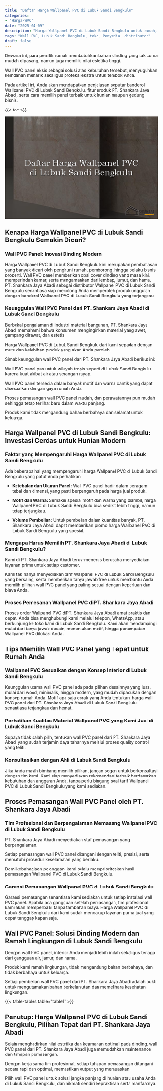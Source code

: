 ```yaml
---
title: "Daftar Harga Wallpanel PVC di Lubuk Sandi Bengkulu"
categories: 
- "Harga-WVC"
date: "2025-04-09"
description: "Harga Wallpanel PVC di Lubuk Sandi Bengkulu untuk rumah, kantor, serta toko. Panel terbaik, pilihan motif, variasi warna menarik, dengan jasa instalasi oleh teknisi berpengalaman serta kepastian resmi!|Servis penjualan Wallpanel PVC di Lubuk Sandi Bengkulu bagi keperluan hunian, perkantoran, maupun ritel, dengan panel terbaik dan penempatan oleh tim ahli dan garansi resmi.|Alternatif Wallpanel PVC di Lubuk Sandi Bengkulu yang terpercaya bagi tempat tinggal, perkantoran, serta ritel, dengan panel berkualitas dan penempatan dikerjakan oleh tim ahli dan jaminan resmi.|Penjualan Wallpanel PVC di Lubuk Sandi Bengkulu untuk tempat tinggal, perkantoran, dan toko, beserta material terbaik dan pemasangan ditangani oleh tim profesional, dilengkapi dengan jaminan resmi.}"
tags: "Wall PVC, Lubuk Sandi Bengkulu, toko, Penyedia, distributor"
draft: false
---
```


Dewasa ini, para pemilik rumah membutuhkan bahan dinding yang tak cuma mudah dipasang, namun juga memiliki nilai estetika tinggi.

Wall PVC panel eksis sebagai solusi atas kebutuhan tersebut, menyuguhkan keindahan menarik sekaligus proteksi ekstra untuk tembok Anda.

Pada artikel ini, Anda akan mendapatkan penjelasan seputar banderol Wallpanel PVC di Lubuk Sandi Bengkulu, fitur produk PT. Shankara Jaya Abadi, serta cara memilih panel terbaik untuk hunian maupun gedung bisnis.

{{< toc >}}

![Daftar Harga Wallpanel PVC di Lubuk Sandi Bengkulu](/images/Harga-WVC/Daftar-Harga-Wallpanel-PVC-di-Lubuk-Sandi-Bengkulu.png)


## Kenapa Harga Wallpanel PVC di Lubuk Sandi Bengkulu Semakin Dicari?

### Wall PVC Panel: Inovasi Dinding Modern

Harga Wallpanel PVC di Lubuk Sandi Bengkulu kini merupakan pembahasan yang banyak dicari oleh penghuni rumah, pemborong, hingga pelaku bisnis properti. Wall PVC panel memberikan opsi cover dinding yang masa kini, memperindah kamar, serta mengamankan dari lembap, lumut, dan hama. PT. Shankara Jaya Abadi sebagai distributor Wallpanel PVC di Lubuk Sandi Bengkulu senantiasa siap menolong Anda memperoleh produk unggulan dengan banderol Wallpanel PVC di Lubuk Sandi Bengkulu yang terjangkau

### Keunggulan Wall PVC Panel dari PT. Shankara Jaya Abadi di Lubuk Sandi Bengkulu

Berbekal pengalaman di industri material bangunan, PT. Shankara Jaya Abadi memahami bahwa konsumen menginginkan material yang awet, gampang dirawat, dan estetis.

Harga Wallpanel PVC di Lubuk Sandi Bengkulu dari kami sepadan dengan mutu dan kelebihan produk yang akan Anda peroleh.

Simak keunggulan wall PVC panel dari PT. Shankara Jaya Abadi berikut ini:

Wall PVC panel pas untuk wilayah tropis seperti di Lubuk Sandi Bengkulu karena kuat akibat air atau serangan rayap.

Wall PVC panel tersedia dalam banyak motif dan warna cantik yang dapat disesuaikan dengan gaya rumah Anda.

Proses pemasangan wall PVC panel mudah, dan perawatannya pun mudah sehingga tetap terlihat baru dalam waktu panjang.

Produk kami tidak mengandung bahan berbahaya dan selamat untuk keluarga.

## Harga Wallpanel PVC di Lubuk Sandi Bengkulu: Investasi Cerdas untuk Hunian Modern

### Faktor yang Mempengaruhi Harga Wallpanel PVC di Lubuk Sandi Bengkulu

Ada beberapa hal yang mempengaruhi harga Wallpanel PVC di Lubuk Sandi Bengkulu yang patut Anda perhatikan.

- **Ketebalan dan Ukuran Panel:** Wall PVC panel hadir dalam beragam tebal dan dimensi, yang pasti berpengaruh pada harga jual produk.

- **Motif dan Warna:** Semakin spesial motif dan warna yang diambil, harga Wallpanel PVC di Lubuk Sandi Bengkulu bisa sedikit lebih tinggi, namun tetap terjangkau.

- **Volume Pembelian:** Untuk pembelian dalam kuantitas banyak, PT. Shankara Jaya Abadi dapat memberikan promo harga Wallpanel PVC di Lubuk Sandi Bengkulu yang spesial.

### Mengapa Harus Memilih PT. Shankara Jaya Abadi di Lubuk Sandi Bengkulu?

Kami di PT. Shankara Jaya Abadi terus-menerus berusaha menyediakan layanan prima untuk setiap customer.

Kami tak hanya menyediakan tarif Wallpanel PVC di Lubuk Sandi Bengkulu yang bersaing, serta memberikan tanya jawab free untuk membantu Anda memilih pilihan wall PVC panel yang paling sesuai dengan keperluan dan biaya Anda.

### Proses Pemesanan Wallpanel PVC diPT. Shankara Jaya Abadi

Proses order Wallpanel PVC diPT. Shankara Jaya Abadi amat praktis dan cepat. Anda bisa menghubungi kami melalui telepon, WhatsApp, atau berkunjung ke toko kami di Lubuk Sandi Bengkulu. Kami akan mendampingi mulai dari tanya jawab desain, menentukan motif, hingga penempatan Wallpanel PVC dilokasi Anda.

## Tips Memilih Wall PVC Panel yang Tepat untuk Rumah Anda

### Wallpanel PVC Sesuaikan dengan Konsep Interior di Lubuk Sandi Bengkulu

Keunggulan utama wall PVC panel ada pada pilihan desainnya yang luas, mulai dari wood, minimalis, hingga modern, yang mudah dipadukan dengan konsep rumah Anda. Motif apa saja corak yang Anda tentukan, harga wall PVC panel dari PT. Shankara Jaya Abadi di Lubuk Sandi Bengkulu senantiasa terjangkau dan hemat.

### Perhatikan Kualitas Material Wallpanel PVC yang Kami Jual di Lubuk Sandi Bengkulu

Supaya tidak salah pilih, tentukan wall PVC panel dari PT. Shankara Jaya Abadi yang sudah terjamin daya tahannya melalui proses quality control yang teliti.

### Konsultasikan dengan Ahli di Lubuk Sandi Bengkulu

Jika Anda masih bimbang memilih pilihan, jangan segan untuk berkonsultasi dengan tim kami. Kami siap menyediakan rekomendasi terbaik berdasarkan kebutuhan dan anggaran Anda, tanpa perlu bingung soal tarif Wallpanel PVC di Lubuk Sandi Bengkulu yang kami sediakan.

## Proses Pemasangan Wall PVC Panel oleh PT. Shankara Jaya Abadi

### Tim Profesional dan Berpengalaman Memasang Wallpanel PVC di Lubuk Sandi Bengkulu

PT. Shankara Jaya Abadi menyediakan staf pemasangan yang berpengalaman.

Setiap pemasangan wall PVC panel ditangani dengan teliti, presisi, serta mematuhi prosedur keselamatan yang berlaku.

Demi kebahagiaan pelanggan, kami selalu memprioritaskan hasil pemasangan Wallpanel PVC di Lubuk Sandi Bengkulu.

### Garansi Pemasangan Wallpanel PVC di Lubuk Sandi Bengkulu

Garansi pemasangan senantiasa kami sediakan untuk setiap instalasi wall PVC panel. Apabila ada gangguan setelah pemasangan, tim profesional kami akan memperbaiki tanpa tambahan biaya. Harga Wallpanel PVC di Lubuk Sandi Bengkulu dari kami sudah mencakup layanan purna jual yang cepat tanggap kapan saja.

## Wall PVC Panel: Solusi Dinding Modern dan Ramah Lingkungan di Lubuk Sandi Bengkulu

Dengan wall PVC panel, interior Anda menjadi lebih indah sekaligus terjaga dari gangguan air, jamur, dan hama.

Produk kami ramah lingkungan, tidak mengandung bahan berbahaya, dan tidak berbahaya untuk keluarga.

Setiap pembelian wall PVC panel dari PT. Shankara Jaya Abadi adalah bukti untuk mengutamakan bahan berkelanjutan dan memelihara kesehatan lingkungan.

{{< table-tables table="table1" >}}

## Penutup: Harga Wallpanel PVC di Lubuk Sandi Bengkulu, Pilihan Tepat dari PT. Shankara Jaya Abadi

Selain menghadirkan nilai estetika dan keamanan optimal pada dinding, wall PVC panel dari PT. Shankara Jaya Abadi juga memudahkan maintenance dan tahapan pemasangan.

Dengan kerja sama tim profesional, setiap tahapan pemasangan ditangani secara rapi dan optimal, memastikan output yang memuaskan.

Pilih wall PVC panel untuk solusi jangka panjang di hunian atau usaha Anda di Lubuk Sandi Bengkulu, dan nikmati sendiri kepraktisan serta manfaatnya.